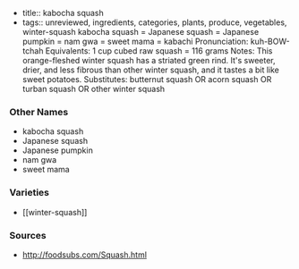 - title:: kabocha squash
- tags:: unreviewed, ingredients, categories, plants, produce, vegetables, winter-squash
kabocha squash = Japanese squash = Japanese pumpkin = nam gwa = sweet mama = kabachi Pronunciation: kuh-BOW-tchah Equivalents: 1 cup cubed raw squash = 116 grams Notes: This orange-fleshed winter squash has a striated green rind. It's sweeter, drier, and less fibrous than other winter squash, and it tastes a bit like sweet potatoes. Substitutes: butternut squash OR acorn squash OR turban squash OR other winter squash

### Other Names

* kabocha squash
* Japanese squash
* Japanese pumpkin
* nam gwa
* sweet mama

### Varieties

* [[winter-squash]]

### Sources
* http://foodsubs.com/Squash.html
